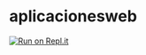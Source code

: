 # aplicacionesweb
[![Run on Repl.it](https://repl.it/badge/github/yuli-05/aplicacionesweb)](https://repl.it/github/yuli-05/aplicacionesweb)
